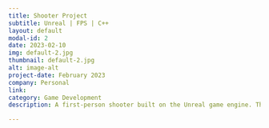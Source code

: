 ```yaml
---
title: Shooter Project
subtitle: Unreal | FPS | C++
layout: default
modal-id: 2
date: 2023-02-10
img: default-2.jpg
thumbnail: default-2.jpg
alt: image-alt
project-date: February 2023
company: Personal
link:  
category: Game Development
description: A first-person shooter built on the Unreal game engine. The goal of this project was to improve my C++ skills and expand my game development skills into Unreal.

---
```

